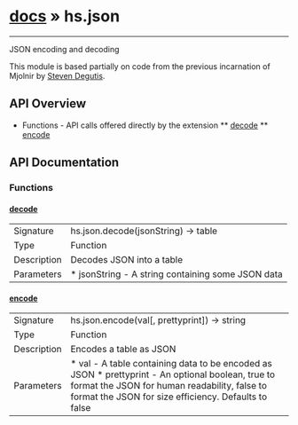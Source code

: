# [docs](index.md) » hs.json
---

JSON encoding and decoding

This module is based partially on code from the previous incarnation of Mjolnir by [Steven Degutis](https://github.com/sdegutis/).


## API Overview
* Functions - API calls offered directly by the extension
** [decode](#decode)
** [encode](#encode)

## API Documentation

### Functions

#### [decode](#decode)
| | |
|-|-|
| Signature   | hs.json.decode(jsonString) -> table  |
| Type        | Function |
| Description | Decodes JSON into a table |
| Parameters |  * jsonString - A string containing some JSON data | | Returns |  * A table representing the supplied JSON data | | Notes |  * This is useful for retrieving some of the more complex lua table structures as a persistent setting (see `hs.settings`) | 
#### [encode](#encode)
| | |
|-|-|
| Signature   | hs.json.encode(val[, prettyprint]) -> string  |
| Type        | Function |
| Description | Encodes a table as JSON |
| Parameters |  * val - A table containing data to be encoded as JSON * prettyprint - An optional boolean, true to format the JSON for human readability, false to format the JSON for size efficiency. Defaults to false | | Returns |  * A string containing a JSON representation of the supplied table | | Notes |  * This is useful for storing some of the more complex lua table structures as a persistent setting (see `hs.settings`) | 